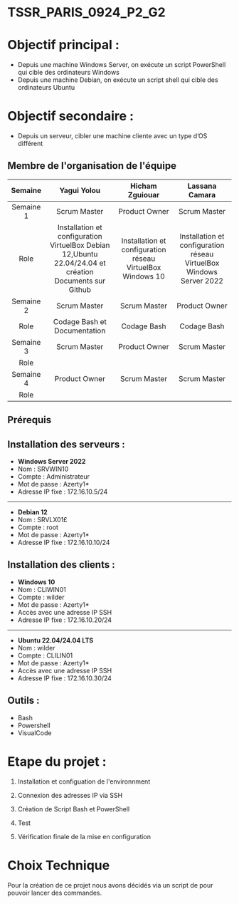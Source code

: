 # **TSSR_PARIS_0924_P2_G2**

# Objectif principal :

- Depuis une machine Windows Server, on exécute un script PowerShell qui cible des ordinateurs Windows
- Depuis une machine Debian, on exécute un script shell qui cible des ordinateurs Ubuntu

  
# Objectif secondaire :

- Depuis un serveur, cibler une machine cliente avec un type d’OS différent

## Membre de l'organisation de l'équipe 
|Semaine     | Yagui Yolou| Hicham Zguiouar | Lassana Camara |
|:----------:|:-----------:|:---------------:|:------------------:|
|Semaine 1   |Scrum Master |Product Owner    |Scrum Master        |
|Role        |Installation et configuration VirtuelBox Debian 12,Ubuntu 22.04/24.04 et création Documents sur Github|Installation et configuration réseau VirtuelBox Windows 10|Installation et configuration réseau VirtuelBox Windows Server 2022
 |Semaine 2   |Scrum Master |Scrum Master     |Product Owner       |
|Role         |Codage Bash et Documentation  |Codage Bash| Codage Bash|
|Semaine 3    |Scrum Master |Product Owner  |Scrum Master         |
|Role         |             |                |                     |
Semaine 4     |Product Owner|Scrum Master    |Scrum Master         |
|Role         |             |                |                     |

## Prérequis 

## Installation des serveurs :
 
* **Windows Server 2022** 
* Nom : SRVWIN10 
* Compte : Administrateur
* Mot de passe : Azerty1*
* Adresse IP fixe : 172.16.10.5/24
--------------------------------------
* **Debian 12** 
* Nom : SRVLX01£
* Compte : root 
* Mot de passe : Azerty1*
* Adresse IP fixe : 172.16.10.10/24


## Installation des clients : 
* **Windows 10** 
* Nom : CLIWIN01
* Compte : wilder 
* Mot de passe : Azerty1*
* Accès avec une adresse IP SSH 
* Adresse IP fixe : 172.16.10.20/24
----------------------------------------
* **Ubuntu 22.04/24.04 LTS**
* Nom : wilder 
* Compte : CLILIN01
* Mot de passe : Azerty1*
* Accès avec une adresse IP SSH 
* Adresse IP fixe : 172.16.10.30/24

## Outils :
* Bash 
* Powershell 
* VisualCode 

# Etape du projet :

1. Installation et configuation de l'environnment 

2. Connexion des adresses IP via SSH 

3. Création de Script Bash et PowerShell 

4. Test 

5. Vérification finale de la mise en configuration 

# Choix Technique 
Pour la création de ce projet nous avons décidés via un script de pour pouvoir lancer des commandes. 








